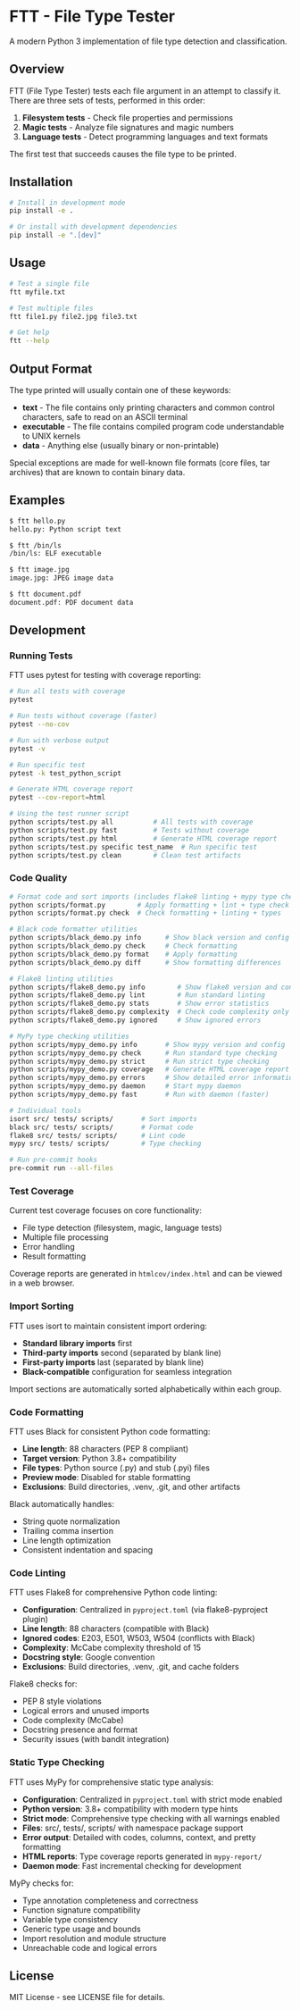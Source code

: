 # FTT - File Type Tester

A modern Python 3 implementation of file type detection and classification.

## Overview

FTT (File Type Tester) tests each file argument in an attempt to classify it. There are three sets of tests, performed in this order:

1. **Filesystem tests** - Check file properties and permissions
2. **Magic tests** - Analyze file signatures and magic numbers
3. **Language tests** - Detect programming languages and text formats

The first test that succeeds causes the file type to be printed.

## Installation

```bash
# Install in development mode
pip install -e .

# Or install with development dependencies
pip install -e ".[dev]"
```

## Usage

```bash
# Test a single file
ftt myfile.txt

# Test multiple files
ftt file1.py file2.jpg file3.txt

# Get help
ftt --help
```

## Output Format

The type printed will usually contain one of these keywords:

- **text** - The file contains only printing characters and common control characters, safe to read on an ASCII terminal
- **executable** - The file contains compiled program code understandable to UNIX kernels
- **data** - Anything else (usually binary or non-printable)

Special exceptions are made for well-known file formats (core files, tar archives) that are known to contain binary data.

## Examples

```bash
$ ftt hello.py
hello.py: Python script text

$ ftt /bin/ls
/bin/ls: ELF executable

$ ftt image.jpg
image.jpg: JPEG image data

$ ftt document.pdf
document.pdf: PDF document data
```

## Development

### Running Tests

FTT uses pytest for testing with coverage reporting:

```bash
# Run all tests with coverage
pytest

# Run tests without coverage (faster)
pytest --no-cov

# Run with verbose output
pytest -v

# Run specific test
pytest -k test_python_script

# Generate HTML coverage report
pytest --cov-report=html

# Using the test runner script
python scripts/test.py all          # All tests with coverage
python scripts/test.py fast         # Tests without coverage
python scripts/test.py html         # Generate HTML coverage report
python scripts/test.py specific test_name  # Run specific test
python scripts/test.py clean        # Clean test artifacts
```

### Code Quality

```bash
# Format code and sort imports (includes flake8 linting + mypy type checking)
python scripts/format.py        # Apply formatting + lint + type check
python scripts/format.py check  # Check formatting + linting + types

# Black code formatter utilities
python scripts/black_demo.py info      # Show black version and config
python scripts/black_demo.py check     # Check formatting
python scripts/black_demo.py format    # Apply formatting
python scripts/black_demo.py diff      # Show formatting differences

# Flake8 linting utilities
python scripts/flake8_demo.py info        # Show flake8 version and config
python scripts/flake8_demo.py lint        # Run standard linting
python scripts/flake8_demo.py stats       # Show error statistics
python scripts/flake8_demo.py complexity  # Check code complexity only
python scripts/flake8_demo.py ignored     # Show ignored errors

# MyPy type checking utilities
python scripts/mypy_demo.py info       # Show mypy version and config
python scripts/mypy_demo.py check      # Run standard type checking
python scripts/mypy_demo.py strict     # Run strict type checking
python scripts/mypy_demo.py coverage   # Generate HTML coverage report
python scripts/mypy_demo.py errors     # Show detailed error information
python scripts/mypy_demo.py daemon     # Start mypy daemon
python scripts/mypy_demo.py fast       # Run with daemon (faster)

# Individual tools
isort src/ tests/ scripts/       # Sort imports
black src/ tests/ scripts/       # Format code
flake8 src/ tests/ scripts/      # Lint code
mypy src/ tests/ scripts/        # Type checking

# Run pre-commit hooks
pre-commit run --all-files
```

### Test Coverage

Current test coverage focuses on core functionality:
- File type detection (filesystem, magic, language tests)
- Multiple file processing
- Error handling
- Result formatting

Coverage reports are generated in `htmlcov/index.html` and can be viewed in a web browser.

### Import Sorting

FTT uses isort to maintain consistent import ordering:

- **Standard library imports** first
- **Third-party imports** second (separated by blank line)
- **First-party imports** last (separated by blank line)
- **Black-compatible** configuration for seamless integration

Import sections are automatically sorted alphabetically within each group.

### Code Formatting

FTT uses Black for consistent Python code formatting:

- **Line length**: 88 characters (PEP 8 compliant)
- **Target version**: Python 3.8+ compatibility
- **File types**: Python source (.py) and stub (.pyi) files
- **Preview mode**: Disabled for stable formatting
- **Exclusions**: Build directories, .venv, .git, and other artifacts

Black automatically handles:
- String quote normalization
- Trailing comma insertion
- Line length optimization
- Consistent indentation and spacing

### Code Linting

FTT uses Flake8 for comprehensive Python code linting:

- **Configuration**: Centralized in `pyproject.toml` (via flake8-pyproject plugin)
- **Line length**: 88 characters (compatible with Black)
- **Ignored codes**: E203, E501, W503, W504 (conflicts with Black)
- **Complexity**: McCabe complexity threshold of 15
- **Docstring style**: Google convention
- **Exclusions**: Build directories, .venv, .git, and cache folders

Flake8 checks for:
- PEP 8 style violations
- Logical errors and unused imports
- Code complexity (McCabe)
- Docstring presence and format
- Security issues (with bandit integration)

### Static Type Checking

FTT uses MyPy for comprehensive static type analysis:

- **Configuration**: Centralized in `pyproject.toml` with strict mode enabled
- **Python version**: 3.8+ compatibility with modern type hints
- **Strict mode**: Comprehensive type checking with all warnings enabled
- **Files**: src/, tests/, scripts/ with namespace package support
- **Error output**: Detailed with codes, columns, context, and pretty formatting
- **HTML reports**: Type coverage reports generated in `mypy-report/`
- **Daemon mode**: Fast incremental checking for development

MyPy checks for:
- Type annotation completeness and correctness
- Function signature compatibility
- Variable type consistency
- Generic type usage and bounds
- Import resolution and module structure
- Unreachable code and logical errors

## License

MIT License - see LICENSE file for details.
